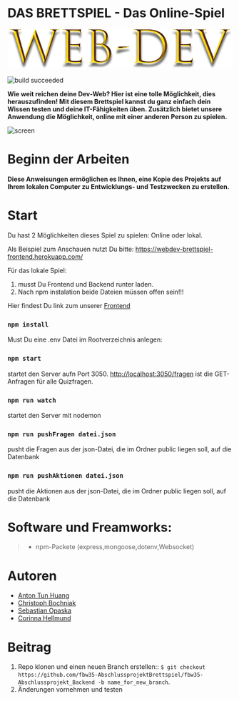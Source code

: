 # DAS BRETTSPIEL - Das Online-Spiel
![logo](img/../public/img/LogoSpiel.png)


![build succeeded](https://img.shields.io/badge/build-succeeded-brightgreen.svg)

  **Wie weit reichen deine Dev-Web? Hier ist eine tolle Möglichkeit, dies herauszufinden! 
  Mit diesem Brettspiel kannst du ganz einfach dein Wissen testen und deine IT-Fähigkeiten üben. Zusätzlich bietet unsere Anwendung die Möglichkeit, online mit einer anderen Person zu spielen.**

![screen](img/../public/img/ScreenSpiel.png)

# Beginn der Arbeiten

  **Diese Anweisungen ermöglichen es Ihnen, eine Kopie des Projekts auf Ihrem lokalen Computer zu Entwicklungs- und Testzwecken zu erstellen.**

# Start

Du hast 2 Möglichkeiten dieses Spiel zu spielen: Online oder lokal.

Als Beispiel zum Anschauen nutzt Du bitte: https://webdev-brettspiel-frontend.herokuapp.com/

Für das lokale Spiel:

1.  musst Du Frontend und Backend runter laden. 
2.  Nach npm instalation beide Dateien müssen offen sein!!!

Hier findest Du link zum unserer [Frontend](https://github.com/fbw35-AbschlussprojektBrettspiel/fbw35-Abschlussprojekt_Frontend/tree/main/src)


### `npm install`


Must Du eine .env Datei im Rootverzeichnis anlegen:

### `npm start`

startet den Server aufn Port 3050.
[http://localhost:3050/fragen](http://localhost:3050/fragen) ist die GET-Anfragen für alle Quizfragen.

### `npm run watch`

startet den Server mit nodemon

### `npm run pushFragen datei.json`

pusht die Fragen aus der json-Datei, die im Ordner public liegen soll, auf die Datenbank

### `npm run pushAktionen datei.json`

pusht die Aktionen aus der json-Datei, die im Ordner public liegen soll, auf die Datenbank



# Software und Freamworks:

> * npm-Packete (express,mongoose,dotenv,Websocket)


# Autoren
* [Anton Tun Huang](https://github.com/TunHuang)
* [Christoph Bochniak](https://github.com/Christoph86)
* [Sebastian Opaska](https://github.com/sopaska)
* [Corinna Hellmund](https://github.com/CoraHell)

# Beitrag

1. Repo klonen und einen neuen Branch erstellen:: `$ git checkout https://github.com/fbw35-AbschlussprojektBrettspiel/fbw35-Abschlussprojekt_Backend -b name_for_new_branch`.
2. Änderungen vornehmen und testen







